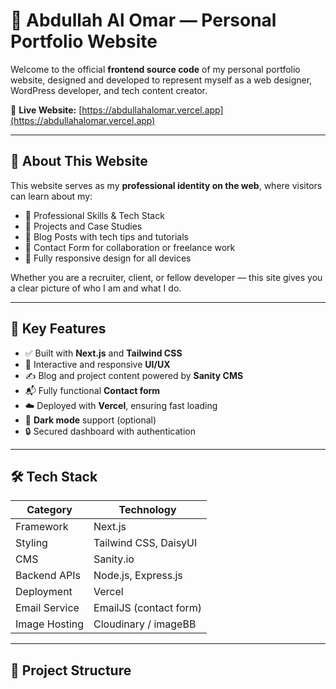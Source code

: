 # 🌟 Abdullah Al Omar — Personal Portfolio Website

Welcome to the official **frontend source code** of my personal portfolio website, designed and developed to represent myself as a web designer, WordPress developer, and tech content creator.

🔗 **Live Website:** [https://abdullahalomar.vercel.app](https://abdullahalomar.vercel.app)

---

## 🧾 About This Website

This website serves as my **professional identity on the web**, where visitors can learn about my:

- 💼 Professional Skills & Tech Stack
- 🧠 Projects and Case Studies
- 📰 Blog Posts with tech tips and tutorials
- 📩 Contact Form for collaboration or freelance work
- 📱 Fully responsive design for all devices

Whether you are a recruiter, client, or fellow developer — this site gives you a clear picture of who I am and what I do.

---

## 🚀 Key Features

- ✅ Built with **Next.js** and **Tailwind CSS**
- 🎨 Interactive and responsive **UI/UX**
- ✍️ Blog and project content powered by **Sanity CMS**
- 📬 Fully functional **Contact form**
- ☁️ Deployed with **Vercel**, ensuring fast loading
- 🌙 **Dark mode** support (optional)
- 🔒 Secured dashboard with authentication

---

## 🛠️ Tech Stack

| Category      | Technology             |
| ------------- | ---------------------- |
| Framework     | Next.js                |
| Styling       | Tailwind CSS, DaisyUI  |
| CMS           | Sanity.io              |
| Backend APIs  | Node.js, Express.js    |
| Deployment    | Vercel                 |
| Email Service | EmailJS (contact form) |
| Image Hosting | Cloudinary / imageBB   |

---

## 📂 Project Structure
